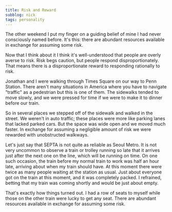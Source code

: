 ```yaml
---
title: Risk and Reward
subblog: nick
tags: personality
---
```


The other weekend I put my finger on a guiding belief of mine I had never consciously named before. It's this: there are abundant resources available in exchange for assuming some risk.

<!-- MORE -->

Now that I think about it I think it's well-understood that people are overly averse to risk. Risk begs caution, but people respond disproportionately. That means there is a disproportionate reward to responding rationally to risk.

Jonathan and I were walking through Times Square on our way to Penn Station. There aren't many situations in America where you have to navigate "traffic" as a pedestrian but this is one of them. The sidewalks tended to move slowly, and we were pressed for time if we were to make it to dinner before our train.

So in several places we stepped off of the sidewalk and walked in the street. We weren't in auto traffic; these places were more like parking lanes that lacked parked cars. But the space was wide open and we moved much faster. In exchange for assuming a negligible amount of risk we were rewarded with unobstructed walkways.

Let's just say that SEPTA is not quite as reliable as Seoul Metro. It is not very uncommon to observe a train or trolley running so late that it arrives just after the next one on the line, which will be running on time. On one such occasion, the train before my normal train to work was half an hour late, arriving about when my train should have. At this moment there were twice as many people waiting at the station as usual. Just about everyone got on the train at this moment, and it was completely packed. I refrained, betting that my train was coming shortly and would be just about empty.

That's exactly how things turned out. I had a row of seats to myself while those on the other train were lucky to get any seat. There are abundant resources available in exchange for assuming some risk.
